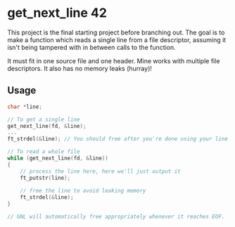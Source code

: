 # get_next_line 42
This project is the final starting project before branching out. The goal is to
make a function which reads a single line from a file descriptor, assuming it
isn't being tampered with in between calls to the function.

It must fit in one source file and one header. Mine works with multiple file
descriptors. It also has no memory leaks (hurray)!

## Usage
```c
char *line;

// To get a single line
get_next_line(fd, &line);
...
ft_strdel(&line); // You should free after you're done using your line

// To read a whole file
while (get_next_line(fd, &line))
{
	// process the line here, here we'll just output it
	ft_putstr(line);
	
	// free the line to avoid leaking memory
	ft_strdel(&line);
}

// GNL will automatically free appropriately whenever it reaches EOF.
```
